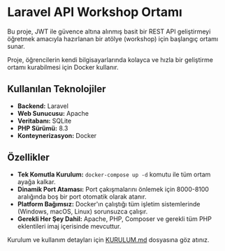 # Laravel API Workshop Ortamı

Bu proje, JWT ile güvence altına alınmış basit bir REST API geliştirmeyi öğretmek amacıyla hazırlanan bir atölye (workshop) için başlangıç ortamı sunar.

Proje, öğrencilerin kendi bilgisayarlarında kolayca ve hızla bir geliştirme ortamı kurabilmesi için Docker kullanır.

## Kullanılan Teknolojiler

- **Backend:** Laravel
- **Web Sunucusu:** Apache
- **Veritabanı:** SQLite
- **PHP Sürümü:** 8.3
- **Konteynerizasyon:** Docker

## Özellikler

- **Tek Komutla Kurulum:** `docker-compose up -d` komutu ile tüm ortam ayağa kalkar.
- **Dinamik Port Ataması:** Port çakışmalarını önlemek için 8000-8100 aralığında boş bir port otomatik olarak atanır.
- **Platform Bağımsız:** Docker'ın çalıştığı tüm işletim sistemlerinde (Windows, macOS, Linux) sorunsuzca çalışır.
- **Gerekli Her Şey Dahil:** Apache, PHP, Composer ve gerekli tüm PHP eklentileri imaj içerisinde mevcuttur.

Kurulum ve kullanım detayları için [KURULUM.md](KURULUM.md) dosyasına göz atınız.

